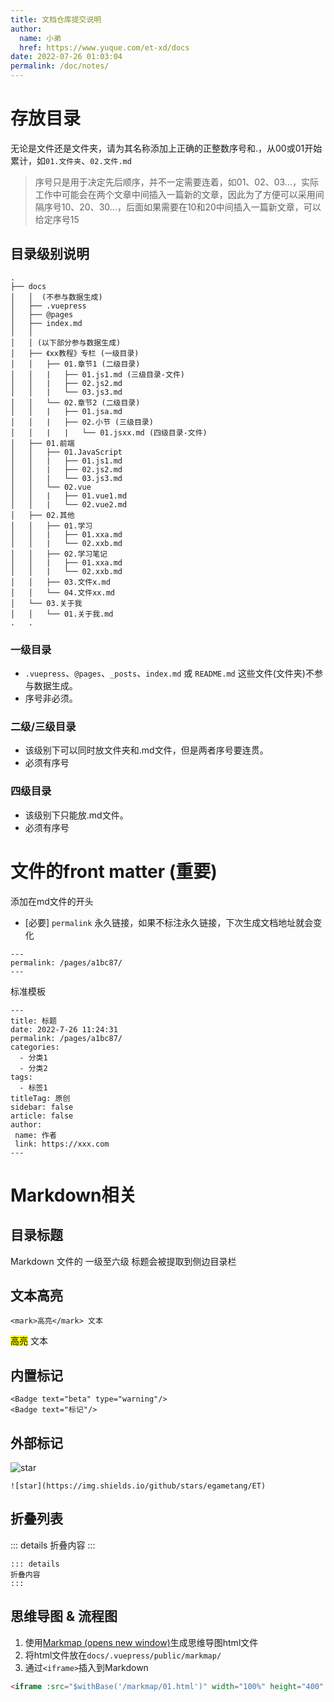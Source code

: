 ```yaml
---
title: 文档仓库提交说明
author: 
  name: 小弟
  href: https://www.yuque.com/et-xd/docs
date: 2022-07-26 01:03:04
permalink: /doc/notes/
---
```



# 存放目录

无论是文件还是文件夹，请为其名称添加上正确的正整数序号和.，从00或01开始累计，如`01.文件夹`、`02.文件.md`

> 序号只是用于决定先后顺序，并不一定需要连着，如01、02、03...，实际工作中可能会在两个文章中间插入一篇新的文章，因此为了方便可以采用间隔序号10、20、30...，后面如果需要在10和20中间插入一篇新文章，可以给定序号15

## 目录级别说明

```
.
├── docs
│   │  (不参与数据生成)
│   ├── .vuepress
│   ├── @pages
│   ├── index.md
│   │
│   │ (以下部分参与数据生成)
│   ├── 《xx教程》专栏 (一级目录)
│   │   ├── 01.章节1 (二级目录)
│   │   |   ├── 01.js1.md (三级目录-文件)
│   │   |   ├── 02.js2.md
│   │   |   └── 03.js3.md
│   │   └── 02.章节2 (二级目录)
│   │   |   ├── 01.jsa.md
│   │   |   ├── 02.小节 (三级目录)
│   │   |   |   └── 01.jsxx.md (四级目录-文件)
│   ├── 01.前端
│   │   ├── 01.JavaScript
│   │   |   ├── 01.js1.md
│   │   |   ├── 02.js2.md
│   │   |   └── 03.js3.md
│   │   └── 02.vue
│   │   |   ├── 01.vue1.md
│   │   |   └── 02.vue2.md
│   ├── 02.其他
│   │   ├── 01.学习
│   │   |   ├── 01.xxa.md
│   │   |   └── 02.xxb.md
│   │   ├── 02.学习笔记
│   │   |   ├── 01.xxa.md
│   │   |   └── 02.xxb.md
│   │   ├── 03.文件x.md
│   │   └── 04.文件xx.md
│   └── 03.关于我
│   │   └── 01.关于我.md
.   .
```

### 一级目录 
- `.vuepress`、`@pages`、`_posts`、`index.md` 或 `README.md` 这些文件(文件夹)不参与数据生成。
- 序号非必须。

### 二级/三级目录
- 该级别下可以同时放文件夹和.md文件，但是两者序号要连贯。
- 必须有序号

### 四级目录
- 该级别下只能放.md文件。
- 必须有序号

# 文件的front matter (重要)
添加在md文件的开头

- [必要] `permalink` 永久链接，如果不标注永久链接，下次生成文档地址就会变化

```
---
permalink: /pages/a1bc87/
---
```

标准模板


```
---
title: 标题
date: 2022-7-26 11:24:31
permalink: /pages/a1bc87/
categories:
  - 分类1
  - 分类2
tags:
  - 标签1
titleTag: 原创
sidebar: false
article: false
author:
 name: 作者
 link: https://xxx.com
---
```




# Markdown相关

## 目录标题
Markdown 文件的 一级至六级 标题会被提取到侧边目录栏

## 文本高亮

```
<mark>高亮</mark> 文本
```

 <mark>高亮</mark> 文本
 
## 内置标记

```
<Badge text="beta" type="warning"/>
<Badge text="标记"/>
```

<Badge text="beta" type="warning"/>
<Badge text="标记"/>

## 外部标记

![star](https://img.shields.io/github/stars/egametang/ET)

```
![star](https://img.shields.io/github/stars/egametang/ET)
```

## 折叠列表

::: details
折叠内容
:::

```
::: details
折叠内容
:::
```

## 思维导图 & 流程图

1. 使用[Markmap (opens new window)](https://markmap.js.org/)生成思维导图html文件
2. 将html文件放在`docs/.vuepress/public/markmap/`
3. 通过`<iframe>`插入到Markdown

```html
<iframe :src="$withBase('/markmap/01.html')" width="100%" height="400" frameborder="0" scrolling="No" leftmargin="0" topmargin="0"></iframe>
```